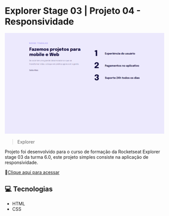 # Explorer Stage 03 | Projeto 04 - Responsividade

![preview](image/preview.png)

> Explorer

Projeto foi desenvolvido para o curso de formação da Rocketseat Explorer stage 03 da turma 6.0, este projeto simples consiste na aplicação de responsividade.

🔗[Clique aqui para acessar](https://explorer-stage3-pj4.vercel.app/)

## 💻 Tecnologias

- HTML
- CSS
